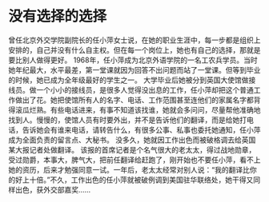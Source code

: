 # 没有选择的选择
曾任北京外交学院副院长的任小萍女士说，在她的职业生涯中，每一步都是组织上安排的，自己并没有什么自主权。但在每一个岗位上，她也有自己的选择，那就是要比别人做得更好。 
1968年，任小萍成为北京外语学院的一名工农兵学员。当时她年纪最大，水平最差，第一堂课就因为回答不出问题而站了一堂课。但等到毕业的时候，她已成为全年级最好的学生之一。 
大学毕业后她被分到英国大使馆做接线员。做一个小小的接线员，是很多人觉得没出息的工作，任小萍却把这个普通工作做出了花。她把使馆所有人的名字、电话、工作范围甚至连他们的家属名字都背得滚瓜烂熟。有些电话进来，有事不知道该找谁，她就会多问问，尽量帮他准确地找到人。慢慢的，使馆人员有时要外出，并不是告诉他们的翻译，而是给她打电话，告诉她会有谁来电话，请转告什么，有很多公事、私事也委托她通知，任小萍成为全面负责的留言点、大秘书。 
没多久，她就因工作出色而被破格调去给英国某大报记者处做翻译。 
该报的首席记者是个名气很大的老太太，得过战地勋章，受过勋爵，本事大，脾气大，把前任翻译给赶跑了，刚开始也不要任小萍，看不上她的资历，后来才勉强同意一试。一年后，老太太经常对别人说：“我的翻译比你的好上十倍。”不久，工作出色的任小萍就被破例调到美国驻华联络处，她干得又同样出色，获外交部嘉奖……
  